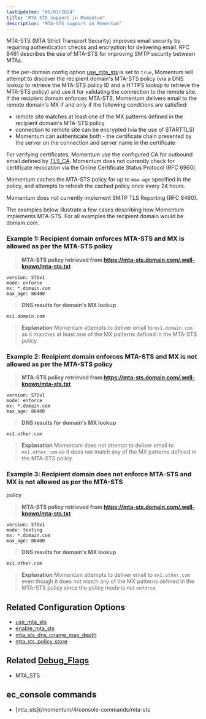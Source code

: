 ```yaml
---
lastUpdated: "06/01/2024"
title: "MTA-STS support in Momentum"
description: "MTA-STS support in Momentum"
---
```


MTA-STS (MTA Strict Transport Security) improves email security by requiring authentication
checks and encryption for delivering email.  RFC 8461 describes the use of MTA-STS for improving
SMTP security between MTAs.

If the per-domain config option [use_mta_sts](/momentum/4/config/mta-sts/use-mta-sts) is set to `true`,
 Momentum will attempt to discover the recipient domain's MTA-STS policy
 (via a DNS lookup to retrieve the MTA-STS policy ID and a HTTPS lookup to retrieve the
  MTA-STS policy) and use it for validating the connection to the remote site.
 If the recipient domain enforces MTA-STS, Momentum delivers email to the remote
domain's MX if and only if the following conditions are satisfied:
 - remote site matches at least one of the MX patterns defined in the recipient domain's MTA-STS
   policy
 - connection to remote site can be encrypted (via the use of STARTTLS)
 - Momentum can authenticate both - the certificate chain presented by the server on the connection
   and server name in the certificate

For verifying certificates, Momentum use the configured CA for outbound email defined by
 [TLS_CA](/momentum/4/config/tls-ca).
 Momentum does not currently check for certificate revocation via the Online Certificate Status
Protocol (RFC 6960).

Momentum caches the MTA-STS policy for up to `max-age` specified in the policy, and attempts to
refresh the cached policy once every 24 hours.

Momentum does not currently implement SMTP TLS Reporting (RFC 8460).

The examples below illustrate a few cases describing how Momentum implements MTA-STS.
For all examples the recipient domain would be domain.com.

### Example 1: Recipient domain enforces MTA-STS and MX is allowed as per the MTA-STS policy

> **MTA-STS policy retrieved from https://mta-sts.domain.com/.well-known/mta-sts.txt**
```
version: STSv1
mode: enforce
mx: *.domain.com
max_age: 86400
```
> **DNS results for domain's MX lookup**
```
mx1.domain.com
```
> **Explanation**
> Momentum attempts to deliver email to `mx1.domain.com` as it matches at least one of the
MX patterns defined in the MTA-STS policy.

### Example 2: Recipient domain enforces MTA-STS and MX is not allowed as per the MTA-STS policy

> **MTA-STS policy retrieved from https://mta-sts.domain.com/.well-known/mta-sts.txt**
```
version: STSv1
mode: enforce
mx: *.domain.com
max_age: 86400
```
> **DNS results for domain's MX lookup**
```
mx1.other.com
```
> **Explanation**
> Momentum does not attempt to deliver email to `mx1.other.com` as it does not match any of the
MX patterns defined in the MTA-STS policy.

### Example 3: Recipient domain does not enforce MTA-STS and MX is not allowed as per the MTA-STS
policy

> **MTA-STS policy retrieved from https://mta-sts.domain.com/.well-known/mta-sts.txt**
```
version: STSv1
mode: testing
mx: *.domain.com
max_age: 86400
```
> **DNS results for domain's MX lookup**
```
mx1.other.com
```
> **Explanation**
> Momentum attempts to deliver email to `mx1.other.com` even though it does not match any of the
MX patterns defined in the MTA-STS policy since the policy mode is not `enforce`.


## Related Configuration Options
- [use_mta_sts](/momentum/4/config/mta-sts/use-mta-sts)
- [enable_mta_sts](/momentum/4/config/mta-sts/enable-mta-sts)
- [mta_sts_dns_cname_max_depth](/momentum/4/config/mta-sts/mta-sts-dns-cname-max-depth)
- [mta_sts_policy_store](/momentum/4/config/mta-sts/mta-sts-policy-store)

## Related [Debug_Flags](/momentum/4/config/ref-debug-flags)
- MTA_STS

## ec_console commands
- [mta_sts](/momentum/4/console-commands/mta-sts
